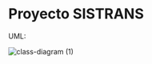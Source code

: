 # Proyecto SISTRANS

UML:

![class-diagram (1)](https://github.com/Sistrans-Seccion-02/B7/assets/111070716/f20df970-3ad2-4b06-9ba7-113830ea654e)
